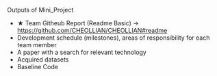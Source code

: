Outputs of Mini_Project
- ★ Team Githeub Report (Readme Basic) -> https://github.com/CHEOLLIAN/CHEOLLIAN#readme
- Development schedule (milestones), areas of responsibility for each team member
- A paper with a search for relevant technology 
- Acquired datasets 
- Baseline Code
